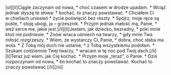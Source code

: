 [ol][li]Ciągle zaczynam od nowa, * choć czasem w drodze upadam. * Wciąż jednak słyszę te słowa: * kochać, to znaczy powstawać. * Chciałem Ci w chwilach uniesień * życie poświęcić bez reszty. * Spójrz, moje ręce są puste, * stoję ubogi, ja – grzesznik. * Przyjm jednak małość mą, Panie, * weź serce me, jakie jest.[/li][li]Jestem, jak dziecko, bezradny, * póki mnie ktoś nie podniesie. * Znów wraca uśmiech na twarzy, * gdy mnie Twa miłość rozgrzeszy. * Wiem, że wystarczy Ci, Panie, * dobra, choć słaba ma wola. * Z Tobą mój duch nie ustanie, * z Tobą wszystkiemu podołam. * Szukam codziennie Twej twarzy, * wracam w tę noc pod Twój dach.[/li][li]Teraz już wiem, jak Cię kochać. * Przyjm moje „teraz”, o Panie. * Dziś rozpoczynam od nowa, * bo kochać to znaczy powstawać. Kochać to znaczy powstawać.[/li][/ol]